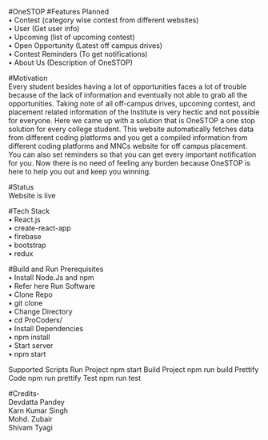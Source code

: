#OneSTOP
#Features Planned </br>
•	Contest (category wise contest from different websites) </br>
•	User (Get user info) </br>
•	Upcoming (list of upcoming contest) </br>
•	Open Opportunity (Latest off campus drives) </br> 
•	Contest Reminders (To get notifications) </br>
•	About Us (Description of OneSTOP) </br>

#Motivation </br>
Every student besides having a lot of opportunities faces a lot of trouble because of the lack of information and eventually not able to grab all the opportunities. Taking note of all off-campus drives, upcoming contest, and placement related information of the Institute is very hectic and not possible for everyone. Here we came up with a solution that is OneSTOP a one stop solution for every college student. This website automatically fetches data from different coding platforms and you get a compiled information from different coding platforms and MNCs website for off campus placement. You can also set reminders so that you can get every important notification for you. Now there is no need of feeling any burden because OneSTOP is here to help you out and keep you winning.

#Status </br>
Website is live </br>

#Tech Stack </br>
•	React.js </br>
•	create-react-app </br> 
•	firebase </br>
•	bootstrap </br>
•	redux </br>

#Build and Run Prerequisites  </br>
•	Install Node.Js and npm </br>
•	Refer here Run Software </br>
•	Clone Repo </br>
•	git clone </br>
•	Change Directory </br> 
•	cd ProCoders/ </br>
•	Install Dependencies </br> 
•	npm install </br>
•	Start server </br>
•	npm start </br>

Supported Scripts Run Project npm start Build Project npm run build Prettify Code npm run prettify Test npm run test </br>

#Credits- </br>
Devdatta Pandey </br>
Karn Kumar Singh </br>
Mohd. Zubair </br>
Shivam Tyagi </br>
